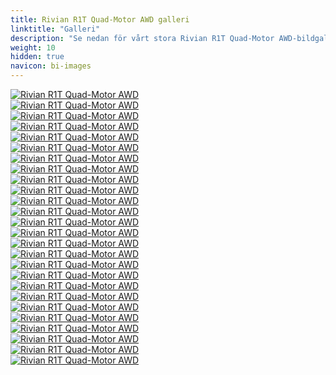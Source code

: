```yaml
---
title: Rivian R1T Quad-Motor AWD galleri
linktitle: "Galleri"
description: "Se nedan för vårt stora Rivian R1T Quad-Motor AWD-bildgalleri. Klicka på bilderna för högupplösta versioner."
weight: 10
hidden: true
navicon: bi-images
---
```

<!-- markdownlint-disable MD033 -->
<div class="row" id ="my-gallery">
	<div class="pswp-grid-item col-6 col-md-4">
		<a href="https://media.evkx.net/multimedia/models/rivian/r1/r1t_quad-motor_awd/charging_1.jpg"
data-pswp-src="https://media.evkx.net/multimedia/models/rivian/r1/r1t_quad-motor_awd/charging_1.jpg"
data-pswp-width="2048"
data-pswp-height="1280" 
target="_blank">
			<img src="https://media.evkx.net/multimedia/models/rivian/r1/r1t_quad-motor_awd/charging_1_xst.jpg" alt="Rivian R1T Quad-Motor AWD" class="img-fluid img-thumbnail" />
		</a>
	</div>
	<div class="pswp-grid-item col-6 col-md-4">
		<a href="https://media.evkx.net/multimedia/models/rivian/r1/r1t_quad-motor_awd/charging_2.jpg"
data-pswp-src="https://media.evkx.net/multimedia/models/rivian/r1/r1t_quad-motor_awd/charging_2.jpg"
data-pswp-width="2880"
data-pswp-height="1920" 
target="_blank">
			<img src="https://media.evkx.net/multimedia/models/rivian/r1/r1t_quad-motor_awd/charging_2_xst.jpg" alt="Rivian R1T Quad-Motor AWD" class="img-fluid img-thumbnail" />
		</a>
	</div>
	<div class="pswp-grid-item col-6 col-md-4">
		<a href="https://media.evkx.net/multimedia/models/rivian/r1/r1t_quad-motor_awd/exterior_1.jpg"
data-pswp-src="https://media.evkx.net/multimedia/models/rivian/r1/r1t_quad-motor_awd/exterior_1.jpg"
data-pswp-width="2100"
data-pswp-height="1400" 
target="_blank">
			<img src="https://media.evkx.net/multimedia/models/rivian/r1/r1t_quad-motor_awd/exterior_1_xst.jpg" alt="Rivian R1T Quad-Motor AWD" class="img-fluid img-thumbnail" />
		</a>
	</div>
	<div class="pswp-grid-item col-6 col-md-4">
		<a href="https://media.evkx.net/multimedia/models/rivian/r1/r1t_quad-motor_awd/exterior_10.jpg"
data-pswp-src="https://media.evkx.net/multimedia/models/rivian/r1/r1t_quad-motor_awd/exterior_10.jpg"
data-pswp-width="2100"
data-pswp-height="1400" 
target="_blank">
			<img src="https://media.evkx.net/multimedia/models/rivian/r1/r1t_quad-motor_awd/exterior_10_xst.jpg" alt="Rivian R1T Quad-Motor AWD" class="img-fluid img-thumbnail" />
		</a>
	</div>
	<div class="pswp-grid-item col-6 col-md-4">
		<a href="https://media.evkx.net/multimedia/models/rivian/r1/r1t_quad-motor_awd/exterior_11.jpg"
data-pswp-src="https://media.evkx.net/multimedia/models/rivian/r1/r1t_quad-motor_awd/exterior_11.jpg"
data-pswp-width="1697"
data-pswp-height="1060" 
target="_blank">
			<img src="https://media.evkx.net/multimedia/models/rivian/r1/r1t_quad-motor_awd/exterior_11_xst.jpg" alt="Rivian R1T Quad-Motor AWD" class="img-fluid img-thumbnail" />
		</a>
	</div>
	<div class="pswp-grid-item col-6 col-md-4">
		<a href="https://media.evkx.net/multimedia/models/rivian/r1/r1t_quad-motor_awd/exterior_12.jpg"
data-pswp-src="https://media.evkx.net/multimedia/models/rivian/r1/r1t_quad-motor_awd/exterior_12.jpg"
data-pswp-width="2880"
data-pswp-height="1920" 
target="_blank">
			<img src="https://media.evkx.net/multimedia/models/rivian/r1/r1t_quad-motor_awd/exterior_12_xst.jpg" alt="Rivian R1T Quad-Motor AWD" class="img-fluid img-thumbnail" />
		</a>
	</div>
	<div class="pswp-grid-item col-6 col-md-4">
		<a href="https://media.evkx.net/multimedia/models/rivian/r1/r1t_quad-motor_awd/exterior_13.jpg"
data-pswp-src="https://media.evkx.net/multimedia/models/rivian/r1/r1t_quad-motor_awd/exterior_13.jpg"
data-pswp-width="2880"
data-pswp-height="1920" 
target="_blank">
			<img src="https://media.evkx.net/multimedia/models/rivian/r1/r1t_quad-motor_awd/exterior_13_xst.jpg" alt="Rivian R1T Quad-Motor AWD" class="img-fluid img-thumbnail" />
		</a>
	</div>
	<div class="pswp-grid-item col-6 col-md-4">
		<a href="https://media.evkx.net/multimedia/models/rivian/r1/r1t_quad-motor_awd/exterior_14.jpg"
data-pswp-src="https://media.evkx.net/multimedia/models/rivian/r1/r1t_quad-motor_awd/exterior_14.jpg"
data-pswp-width="2880"
data-pswp-height="1920" 
target="_blank">
			<img src="https://media.evkx.net/multimedia/models/rivian/r1/r1t_quad-motor_awd/exterior_14_xst.jpg" alt="Rivian R1T Quad-Motor AWD" class="img-fluid img-thumbnail" />
		</a>
	</div>
	<div class="pswp-grid-item col-6 col-md-4">
		<a href="https://media.evkx.net/multimedia/models/rivian/r1/r1t_quad-motor_awd/exterior_15.jpg"
data-pswp-src="https://media.evkx.net/multimedia/models/rivian/r1/r1t_quad-motor_awd/exterior_15.jpg"
data-pswp-width="2880"
data-pswp-height="1920" 
target="_blank">
			<img src="https://media.evkx.net/multimedia/models/rivian/r1/r1t_quad-motor_awd/exterior_15_xst.jpg" alt="Rivian R1T Quad-Motor AWD" class="img-fluid img-thumbnail" />
		</a>
	</div>
	<div class="pswp-grid-item col-6 col-md-4">
		<a href="https://media.evkx.net/multimedia/models/rivian/r1/r1t_quad-motor_awd/exterior_2.jpg"
data-pswp-src="https://media.evkx.net/multimedia/models/rivian/r1/r1t_quad-motor_awd/exterior_2.jpg"
data-pswp-width="2100"
data-pswp-height="1400" 
target="_blank">
			<img src="https://media.evkx.net/multimedia/models/rivian/r1/r1t_quad-motor_awd/exterior_2_xst.jpg" alt="Rivian R1T Quad-Motor AWD" class="img-fluid img-thumbnail" />
		</a>
	</div>
	<div class="pswp-grid-item col-6 col-md-4">
		<a href="https://media.evkx.net/multimedia/models/rivian/r1/r1t_quad-motor_awd/exterior_3.jpg"
data-pswp-src="https://media.evkx.net/multimedia/models/rivian/r1/r1t_quad-motor_awd/exterior_3.jpg"
data-pswp-width="2100"
data-pswp-height="1400" 
target="_blank">
			<img src="https://media.evkx.net/multimedia/models/rivian/r1/r1t_quad-motor_awd/exterior_3_xst.jpg" alt="Rivian R1T Quad-Motor AWD" class="img-fluid img-thumbnail" />
		</a>
	</div>
	<div class="pswp-grid-item col-6 col-md-4">
		<a href="https://media.evkx.net/multimedia/models/rivian/r1/r1t_quad-motor_awd/exterior_4.jpg"
data-pswp-src="https://media.evkx.net/multimedia/models/rivian/r1/r1t_quad-motor_awd/exterior_4.jpg"
data-pswp-width="2100"
data-pswp-height="1400" 
target="_blank">
			<img src="https://media.evkx.net/multimedia/models/rivian/r1/r1t_quad-motor_awd/exterior_4_xst.jpg" alt="Rivian R1T Quad-Motor AWD" class="img-fluid img-thumbnail" />
		</a>
	</div>
	<div class="pswp-grid-item col-6 col-md-4">
		<a href="https://media.evkx.net/multimedia/models/rivian/r1/r1t_quad-motor_awd/exterior_5.jpg"
data-pswp-src="https://media.evkx.net/multimedia/models/rivian/r1/r1t_quad-motor_awd/exterior_5.jpg"
data-pswp-width="2100"
data-pswp-height="1400" 
target="_blank">
			<img src="https://media.evkx.net/multimedia/models/rivian/r1/r1t_quad-motor_awd/exterior_5_xst.jpg" alt="Rivian R1T Quad-Motor AWD" class="img-fluid img-thumbnail" />
		</a>
	</div>
	<div class="pswp-grid-item col-6 col-md-4">
		<a href="https://media.evkx.net/multimedia/models/rivian/r1/r1t_quad-motor_awd/exterior_6.jpg"
data-pswp-src="https://media.evkx.net/multimedia/models/rivian/r1/r1t_quad-motor_awd/exterior_6.jpg"
data-pswp-width="2100"
data-pswp-height="1400" 
target="_blank">
			<img src="https://media.evkx.net/multimedia/models/rivian/r1/r1t_quad-motor_awd/exterior_6_xst.jpg" alt="Rivian R1T Quad-Motor AWD" class="img-fluid img-thumbnail" />
		</a>
	</div>
	<div class="pswp-grid-item col-6 col-md-4">
		<a href="https://media.evkx.net/multimedia/models/rivian/r1/r1t_quad-motor_awd/exterior_7.jpg"
data-pswp-src="https://media.evkx.net/multimedia/models/rivian/r1/r1t_quad-motor_awd/exterior_7.jpg"
data-pswp-width="2100"
data-pswp-height="1400" 
target="_blank">
			<img src="https://media.evkx.net/multimedia/models/rivian/r1/r1t_quad-motor_awd/exterior_7_xst.jpg" alt="Rivian R1T Quad-Motor AWD" class="img-fluid img-thumbnail" />
		</a>
	</div>
	<div class="pswp-grid-item col-6 col-md-4">
		<a href="https://media.evkx.net/multimedia/models/rivian/r1/r1t_quad-motor_awd/exterior_8.jpg"
data-pswp-src="https://media.evkx.net/multimedia/models/rivian/r1/r1t_quad-motor_awd/exterior_8.jpg"
data-pswp-width="2100"
data-pswp-height="1400" 
target="_blank">
			<img src="https://media.evkx.net/multimedia/models/rivian/r1/r1t_quad-motor_awd/exterior_8_xst.jpg" alt="Rivian R1T Quad-Motor AWD" class="img-fluid img-thumbnail" />
		</a>
	</div>
	<div class="pswp-grid-item col-6 col-md-4">
		<a href="https://media.evkx.net/multimedia/models/rivian/r1/r1t_quad-motor_awd/exterior_9.jpg"
data-pswp-src="https://media.evkx.net/multimedia/models/rivian/r1/r1t_quad-motor_awd/exterior_9.jpg"
data-pswp-width="2100"
data-pswp-height="1349" 
target="_blank">
			<img src="https://media.evkx.net/multimedia/models/rivian/r1/r1t_quad-motor_awd/exterior_9_xst.jpg" alt="Rivian R1T Quad-Motor AWD" class="img-fluid img-thumbnail" />
		</a>
	</div>
	<div class="pswp-grid-item col-6 col-md-4">
		<a href="https://media.evkx.net/multimedia/models/rivian/r1/r1t_quad-motor_awd/frunk_1.jpg"
data-pswp-src="https://media.evkx.net/multimedia/models/rivian/r1/r1t_quad-motor_awd/frunk_1.jpg"
data-pswp-width="2880"
data-pswp-height="1920" 
target="_blank">
			<img src="https://media.evkx.net/multimedia/models/rivian/r1/r1t_quad-motor_awd/frunk_1_xst.jpg" alt="Rivian R1T Quad-Motor AWD" class="img-fluid img-thumbnail" />
		</a>
	</div>
	<div class="pswp-grid-item col-6 col-md-4">
		<a href="https://media.evkx.net/multimedia/models/rivian/r1/r1t_quad-motor_awd/headlights_1.jpg"
data-pswp-src="https://media.evkx.net/multimedia/models/rivian/r1/r1t_quad-motor_awd/headlights_1.jpg"
data-pswp-width="2880"
data-pswp-height="1920" 
target="_blank">
			<img src="https://media.evkx.net/multimedia/models/rivian/r1/r1t_quad-motor_awd/headlights_1_xst.jpg" alt="Rivian R1T Quad-Motor AWD" class="img-fluid img-thumbnail" />
		</a>
	</div>
	<div class="pswp-grid-item col-6 col-md-4">
		<a href="https://media.evkx.net/multimedia/models/rivian/r1/r1t_quad-motor_awd/interior_1.jpg"
data-pswp-src="https://media.evkx.net/multimedia/models/rivian/r1/r1t_quad-motor_awd/interior_1.jpg"
data-pswp-width="2880"
data-pswp-height="1920" 
target="_blank">
			<img src="https://media.evkx.net/multimedia/models/rivian/r1/r1t_quad-motor_awd/interior_1_xst.jpg" alt="Rivian R1T Quad-Motor AWD" class="img-fluid img-thumbnail" />
		</a>
	</div>
	<div class="pswp-grid-item col-6 col-md-4">
		<a href="https://media.evkx.net/multimedia/models/rivian/r1/r1t_quad-motor_awd/interior_2.jpg"
data-pswp-src="https://media.evkx.net/multimedia/models/rivian/r1/r1t_quad-motor_awd/interior_2.jpg"
data-pswp-width="2880"
data-pswp-height="1920" 
target="_blank">
			<img src="https://media.evkx.net/multimedia/models/rivian/r1/r1t_quad-motor_awd/interior_2_xst.jpg" alt="Rivian R1T Quad-Motor AWD" class="img-fluid img-thumbnail" />
		</a>
	</div>
	<div class="pswp-grid-item col-6 col-md-4">
		<a href="https://media.evkx.net/multimedia/models/rivian/r1/r1t_quad-motor_awd/main_1.jpg"
data-pswp-src="https://media.evkx.net/multimedia/models/rivian/r1/r1t_quad-motor_awd/main_1.jpg"
data-pswp-width="2100"
data-pswp-height="1400" 
target="_blank">
			<img src="https://media.evkx.net/multimedia/models/rivian/r1/r1t_quad-motor_awd/main_1_xst.jpg" alt="Rivian R1T Quad-Motor AWD" class="img-fluid img-thumbnail" />
		</a>
	</div>
	<div class="pswp-grid-item col-6 col-md-4">
		<a href="https://media.evkx.net/multimedia/models/rivian/r1/r1t_quad-motor_awd/screens_1.jpg"
data-pswp-src="https://media.evkx.net/multimedia/models/rivian/r1/r1t_quad-motor_awd/screens_1.jpg"
data-pswp-width="1600"
data-pswp-height="1067" 
target="_blank">
			<img src="https://media.evkx.net/multimedia/models/rivian/r1/r1t_quad-motor_awd/screens_1_xst.jpg" alt="Rivian R1T Quad-Motor AWD" class="img-fluid img-thumbnail" />
		</a>
	</div>
	<div class="pswp-grid-item col-6 col-md-4">
		<a href="https://media.evkx.net/multimedia/models/rivian/r1/r1t_quad-motor_awd/screens_2.jpg"
data-pswp-src="https://media.evkx.net/multimedia/models/rivian/r1/r1t_quad-motor_awd/screens_2.jpg"
data-pswp-width="1534"
data-pswp-height="1016" 
target="_blank">
			<img src="https://media.evkx.net/multimedia/models/rivian/r1/r1t_quad-motor_awd/screens_2_xst.jpg" alt="Rivian R1T Quad-Motor AWD" class="img-fluid img-thumbnail" />
		</a>
	</div>
	<div class="pswp-grid-item col-6 col-md-4">
		<a href="https://media.evkx.net/multimedia/models/rivian/r1/r1t_quad-motor_awd/screens_3.jpg"
data-pswp-src="https://media.evkx.net/multimedia/models/rivian/r1/r1t_quad-motor_awd/screens_3.jpg"
data-pswp-width="2880"
data-pswp-height="1920" 
target="_blank">
			<img src="https://media.evkx.net/multimedia/models/rivian/r1/r1t_quad-motor_awd/screens_3_xst.jpg" alt="Rivian R1T Quad-Motor AWD" class="img-fluid img-thumbnail" />
		</a>
	</div>
	<div class="pswp-grid-item col-6 col-md-4">
		<a href="https://media.evkx.net/multimedia/models/rivian/r1/r1t_quad-motor_awd/trunk_1.jpg"
data-pswp-src="https://media.evkx.net/multimedia/models/rivian/r1/r1t_quad-motor_awd/trunk_1.jpg"
data-pswp-width="2880"
data-pswp-height="1920" 
target="_blank">
			<img src="https://media.evkx.net/multimedia/models/rivian/r1/r1t_quad-motor_awd/trunk_1_xst.jpg" alt="Rivian R1T Quad-Motor AWD" class="img-fluid img-thumbnail" />
		</a>
	</div>
</div>
<script type="module">
  import PhotoSwipeLightbox from '/js/photoswipe-lightbox.esm.js';
    const lightbox = new PhotoSwipeLightbox({
       gallery: '#my-gallery',
        children: 'a',
        pswpModule: () => import('/js/photoswipe.esm.js')
    });
lightbox.init();
</script>

